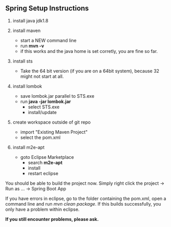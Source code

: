 ## Spring Setup Instructions

1) install java jdk1.8

2) install maven
	- start a NEW command line
	- run **mvn -v**
	- if this works and the java home is set corretly, you are fine so far.
	
3) install sts
    - Take the 64 bit version (if you are on a 64bit system), because 32 might not start at all.
4) install lombok
	- save lombok.jar parallel to STS.exe
	- run **java -jar lombok.jar**
		- select STS.exe
		- install/update
		
5) create workspace outside of git repo
	- import "Existing Maven Project"
	- select the pom.xml

6) install m2e-apt
	- goto Eclipse Marketplace
		- search **m2e-apt**
		- install
		- restart eclipse

You should be able to build the project now. Simply right click the project -> Run as ... -> Spring Boot App

If you have errors in eclipse, go to the folder containing the pom.xml, open a command line and run *mvn clean package*. If this builds successfully, you only have a problem within eclipse.

**If you still encounter problems, please ask.**